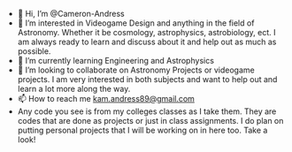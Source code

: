 - 👋 Hi, I’m @Cameron-Andress
- 👀 I’m interested in Videogame Design and anything in the field of Astronomy. Whether it be cosmology, astrophysics, astrobiology, ect. I am always ready to learn and discuss about it and help out as much as possible. 
- 🌱 I’m currently learning Engineering and Astrophysics
- 💞️ I’m looking to collaborate on Astronomy Projects or videogame projects. I am very interested in both subjects and want to help out and learn a lot more along the way. 
- 📫 How to reach me kam.andress89@gmail.com
- Any code you see is from my colleges classes as I take them. They are codes that are done as projects or just in class assignments. I do plan on putting personal projects that I will be working on in here too. Take a look! 
